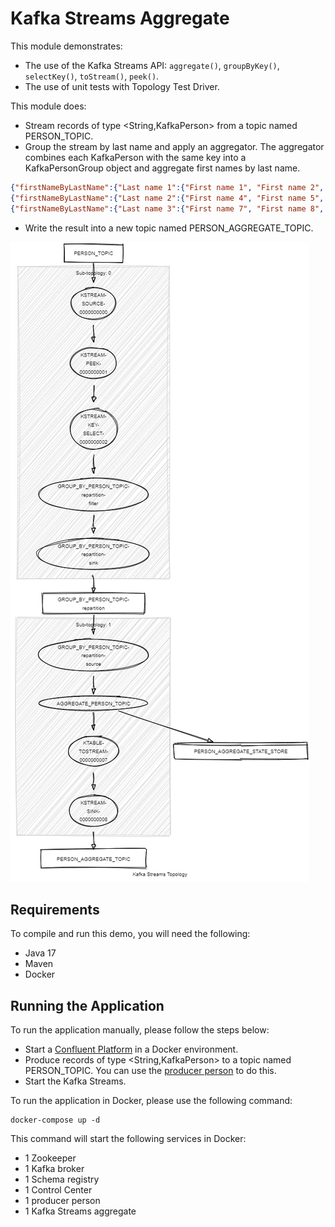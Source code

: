 # Kafka Streams Aggregate

This module demonstrates:

- The use of the Kafka Streams API: `aggregate()`, `groupByKey()`, `selectKey()`, `toStream()`, `peek()`.
- The use of unit tests with Topology Test Driver.

This module does:

- Stream records of type <String,KafkaPerson> from a topic named PERSON_TOPIC.
- Group the stream by last name and apply an aggregator. 
The aggregator combines each KafkaPerson with the same key into a KafkaPersonGroup object and aggregate first names by last name.

```json
{"firstNameByLastName":{"Last name 1":{"First name 1", "First name 2", "First name 3"}}}
{"firstNameByLastName":{"Last name 2":{"First name 4", "First name 5", "First name 6"}}}
{"firstNameByLastName":{"Last name 3":{"First name 7", "First name 8", "First name 9"}}}
```

- Write the result into a new topic named PERSON_AGGREGATE_TOPIC.

![topology.png](topology.png)

## Requirements

To compile and run this demo, you will need the following:

- Java 17
- Maven
- Docker

## Running the Application

To run the application manually, please follow the steps below:

- Start a [Confluent Platform](https://docs.confluent.io/platform/current/quickstart/ce-docker-quickstart.html#step-1-download-and-start-cp) in a Docker environment.
- Produce records of type <String,KafkaPerson> to a topic named PERSON_TOPIC. You can use the [producer person](../specific-producers/kafka-streams-producer-person) to do this.
- Start the Kafka Streams.

To run the application in Docker, please use the following command:

```console
docker-compose up -d
```

This command will start the following services in Docker:

- 1 Zookeeper
- 1 Kafka broker
- 1 Schema registry
- 1 Control Center
- 1 producer person
- 1 Kafka Streams aggregate
